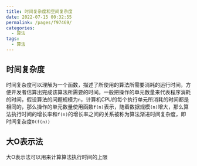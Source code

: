 ```yaml
---
title: 时间复杂度和空间复杂度
date: 2022-07-15 00:32:55
permalink: /pages/f97469/
categories:
  - 算法
tags:
  - 算法
---
```


## 时间复杂度

时间复杂度可以理解为一个函数，描述了所使用的算法所需要消耗的运行时间，方便开发者估算出完成该算法所需要的时间。一般把操作的单元数量来代表程序消耗的时间，假设算法的问题规模为`n`，计算机CPU的每个执行单元所消耗的时间都是相同的，那么操作的单元数量使用函数`f(n)`表示，随着数据规模`(n)`增大，那么算法执行时间的增长率和`f(n)`的增长率之间的关系被称为算法渐进时间复杂度，即时间复杂度`O(f(n))`

## 大O表示法
大O表示法可以用来计算算法执行时间的上限